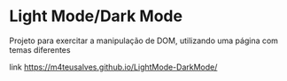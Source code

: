 # Light Mode/Dark Mode
Projeto para exercitar a manipulação de DOM, utilizando uma página com temas diferentes

link https://m4teusalves.github.io/LightMode-DarkMode/
